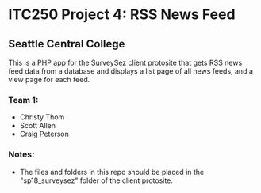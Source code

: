 # ITC250 Project 4: RSS News Feed
## Seattle Central College

This is a PHP app for the SurveySez client protosite that gets RSS news feed data from a database and displays a list page of all news feeds, and a view page for each feed.

### Team 1:
* Christy Thom
* Scott Allen
* Craig Peterson

### Notes:
* The files and folders in this repo should be placed in the "sp18_surveysez" folder of the client protosite.
